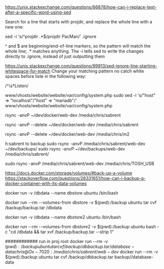 https://unix.stackexchange.com/questions/66878/how-can-i-replace-text-after-a-specific-word-using-sed



Search for a line that starts with projdir, and replace the whole line with a new one:

sed -i 's/^projdir .*$/projdir PacMan/' .ignore

^ and $ are beginning/end-of-line markers, so the pattern will match the whole line; .* matches anything. The -i tells sed to write the changes directly to .ignore, instead of just outputting them

https://unix.stackexchange.com/questions/89913/sed-ignore-line-starting-whitespace-for-match
Change your matching pattern no catch white spaces before liste in the following way:

/^\s*Listen/

www/vhosts/website/website/var/config/system.php
sudo sed -i 's/"host" => "localhost"/"host" => "mariadb"/' www/vhosts/website/website/var/config/system.php

rsync -anvP ~/dev/docker/web-dev /media/chris/sabrent

rsync -anvP --delete ~/dev/docker/web-dev /media/chris/sabrent

rsync -anvP --delete ~/dev/docker/web-dev /media/chris/m2


h:sabrent to backup
sudo rsync -anvP /media/chris/sabrent/web-dev ~/dev/backups/
sudo rsync -anvP ~/dev/backups/web-dev /media/chris/sabrent/


sudo rsync -anvP /media/chris/sabrent/web-dev /media/chris/TOSH_USB


https://docs.docker.com/storage/volumes/#back-up-a-volume
https://stackoverflow.com/questions/26331651/how-can-i-backup-a-docker-container-with-its-data-volumes

docker run -v /dbdata --name dbstore ubuntu /bin/bash

docker run --rm --volumes-from dbstore -v $(pwd):/backup ubuntu tar cvf /backup/backup.tar /dbdata

docker run -v /dbdata --name dbstore2 ubuntu /bin/bash

docker run --rm --volumes-from dbstore2 -v $(pwd):/backup ubuntu bash -c "cd /dbdata && tar xvf /backup/backup.tar --strip 1"


############
run in proj root 
docker run --rm -v $(pwd):/backup ubuntu tar cvf /backup/dbbackup.tar /database-data
chris@Ox-7020:/media/chris/sabrent/web-dev$ docker run --rm  -v $(pwd):/backup ubuntu tar cvf /backup/dbbackup.tar backup//database-data
